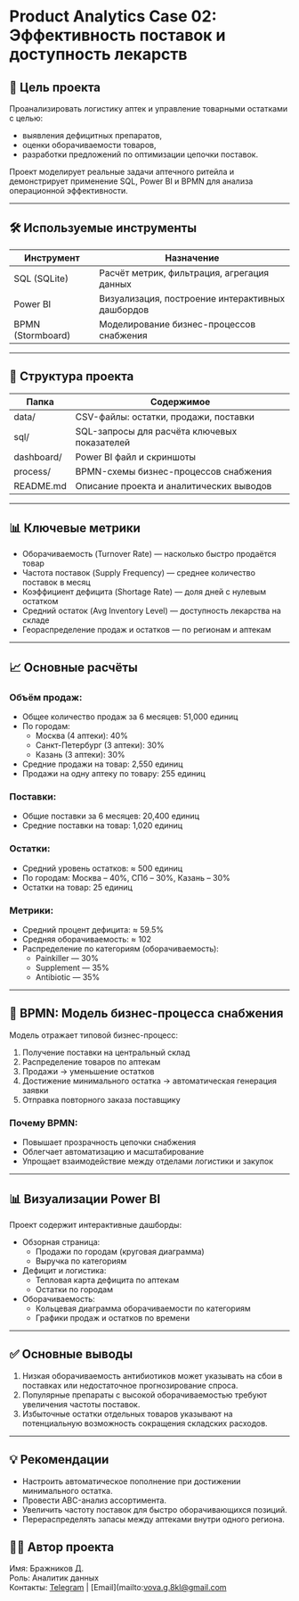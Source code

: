 # Product Analytics Case 02: Эффективность поставок и доступность лекарств

## 🎯 Цель проекта

Проанализировать логистику аптек и управление товарными остатками с целью:
- выявления дефицитных препаратов,
- оценки оборачиваемости товаров,
- разработки предложений по оптимизации цепочки поставок.

Проект моделирует реальные задачи аптечного ритейла и демонстрирует применение SQL, Power BI и BPMN для анализа операционной эффективности.

---

## 🛠 Используемые инструменты

| Инструмент     | Назначение                                          |
|----------------|------------------------------------------------------|
| SQL (SQLite) | Расчёт метрик, фильтрация, агрегация данных         |
| Power BI     | Визуализация, построение интерактивных дашбордов   |
| BPMN (Stormboard) | Моделирование бизнес-процессов снабжения        |

---

## 📁 Структура проекта

| Папка         | Содержимое                                      |
|---------------|--------------------------------------------------|
| data/       | CSV-файлы: остатки, продажи, поставки           |
| sql/        | SQL-запросы для расчёта ключевых показателей    |
| dashboard/  | Power BI файл и скриншоты                       |
| process/    | BPMN-схемы бизнес-процессов снабжения           |
| README.md   | Описание проекта и аналитических выводов        |

---

## 📊 Ключевые метрики

- Оборачиваемость (Turnover Rate) — насколько быстро продаётся товар
- Частота поставок (Supply Frequency) — среднее количество поставок в месяц
- Коэффициент дефицита (Shortage Rate) — доля дней с нулевым остатком
- Средний остаток (Avg Inventory Level) — доступность лекарства на складе
- Геораспределение продаж и остатков — по регионам и аптекам

---

## 📈 Основные расчёты

### Объём продаж:
- Общее количество продаж за 6 месяцев: 51,000 единиц
- По городам:
  - Москва (4 аптеки): 40%
  - Санкт-Петербург (3 аптеки): 30%
  - Казань (3 аптеки): 30%
- Средние продажи на товар: 2,550 единиц
- Продажи на одну аптеку по товару: 255 единиц

### Поставки:
- Общие поставки за 6 месяцев: 20,400 единиц
- Средние поставки на товар: 1,020 единиц

### Остатки:
- Средний уровень остатков: ≈ 500 единиц
- По городам: Москва – 40%, СПб – 30%, Казань – 30%
- Остатки на товар: 25 единиц

### Метрики:
- Средний процент дефицита: ≈ 59.5%
- Средняя оборачиваемость: ≈ 102
- Распределение по категориям (оборачиваемость):
  - Painkiller — 30%
  - Supplement — 35%
  - Antibiotic — 35%

---

## 🔄 BPMN: Модель бизнес-процесса снабжения

Модель отражает типовой бизнес-процесс:

1. Получение поставки на центральный склад
2. Распределение товаров по аптекам
3. Продажи → уменьшение остатков
4. Достижение минимального остатка → автоматическая генерация заявки
5. Отправка повторного заказа поставщику

### Почему BPMN:
- Повышает прозрачность цепочки снабжения
- Облегчает автоматизацию и масштабирование
- Упрощает взаимодействие между отделами логистики и закупок

---

## 📊 Визуализации Power BI

Проект содержит интерактивные дашборды:

- Обзорная страница:
  - Продажи по городам (круговая диаграмма)
  - Выручка по категориям
- Дефицит и логистика:
  - Тепловая карта дефицита по аптекам
  - Остатки по городам
- Оборачиваемость:
  - Кольцевая диаграмма оборачиваемости по категориям
  - Графики продаж и остатков по времени

---

## ✅ Основные выводы

1. Низкая оборачиваемость антибиотиков может указывать на сбои в поставках или недостаточное прогнозирование спроса.
2. Популярные препараты с высокой оборачиваемостью требуют увеличения частоты поставок.
3. Избыточные остатки отдельных товаров указывают на потенциальную возможность сокращения складских расходов.

---

## 💡 Рекомендации

- Настроить автоматическое пополнение при достижении минимального остатка.
- Провести ABC-анализ ассортимента.
- Увеличить частоту поставок для быстро оборачивающихся позиций.
- Перераспределять запасы между аптеками внутри одного региона.

## 👨‍💻 Автор проекта

Имя: Бражников Д.  
Роль: Аналитик данных  
Контакты: [Telegram](https://t.me/F_slip_secret) | [Email](mailto:vova.g.8kl@gmail.com
